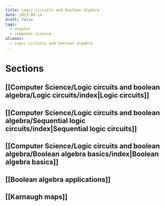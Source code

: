 ```yaml
---
title: Logic circuits and boolean algebra
date: 2023-09-14
draft: false
tags:
  - chapter
  - computer-science
aliases:
  - Logic circuits and boolean algebra
---
```

# Sections

## [[Computer Science/Logic circuits and boolean algebra/Logic circuits/index|Logic circuits]]
## [[Computer Science/Logic circuits and boolean algebra/Sequential logic circuits/index|Sequential logic circuits]]
## [[Computer Science/Logic circuits and boolean algebra/Boolean algebra basics/index|Boolean algebra basics]]
## [[Boolean algebra applications]]
## [[Karnaugh maps]]